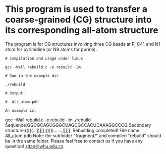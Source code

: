 # This program is used to transfer a coarse-grained (CG) structure into its corresponding all-atom structure

The program is for CG structures involving three CG beads at P, C4’, and N1 atom for pyrimidine (or N9 atoms for purine).

```
# Compilation and usage under linux

gcc -Wall rebuild.c -o rebuild -lm

# Run in the example dir

./rebuild

# Output:
   
#  All_atom.pdb

An example is:
```
gcc -Wall rebuild.c -o rebuild -lm
./rebuild
Sequence:GGCGCAGUGGGCUAGCGCCACUCAAAGGCCCG
Secondary structure:(((((...[[[[[.))))).......]]]]].
Rebuilding completed!
File name: All_atom.pdb
Note: the subfolder "fragment/" and compiled "rebuild" should be in the same folder.
Please feel free to contact us if you have any question! zjtan@whu.edu.cn

